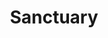 ---
pid: rs149
title: Sanctuary
location_transcription: City Hall
coordinates: "[-75.163065801595, 39.952516892666]"
zipcode: '19146'
gen_neighborhood: South Philadelphia
neighborhood: Graduate Hospital,Naval Square,Southwest Center City
outside_phl: 
age: '31'
age_range: 30-39
instagram: 
image_file_name: rs_149.jpg
proposal_transcription: A performance piece in which all municipal workers at city
  hall leave their offices, gather in the courtyard facing inward while the names
  of the 107 individuals retained by ICE September 2017 are projected on the facade
  of the building
topic: Immigration,Politics
topic_summary: 0, 0
type: Performance,Projection
keywords_other: ICE, immigration, city hall
credit: César
image_labels: 
twitter: 
facebook: 
permalink: "/monuments/rs149/"
layout: item-page
---
